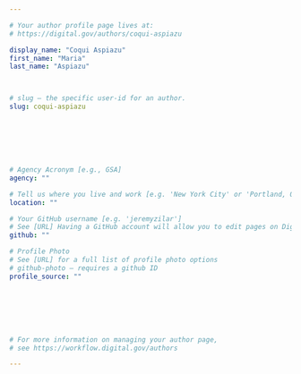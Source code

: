 ```yaml
---

# Your author profile page lives at:
# https://digital.gov/authors/coqui-aspiazu

display_name: "Coqui Aspiazu"
first_name: "Maria"
last_name: "Aspiazu"



# slug — the specific user-id for an author.
slug: coqui-aspiazu







# Agency Acronym [e.g., GSA]
agency: ""

# Tell us where you live and work [e.g. 'New York City' or 'Portland, OR']
location: ""

# Your GitHub username [e.g. 'jeremyzilar']
# See [URL] Having a GitHub account will allow you to edit pages on DigitalGov. The image used in your GitHub account can also be used to populate your digital.gov profile photo.
github: ""

# Profile Photo
# See [URL] for a full list of profile photo options
# github-photo — requires a github ID
profile_source: ""







# For more information on managing your author page,
# see https://workflow.digital.gov/authors

---
```

